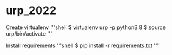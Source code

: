 # urp_2022


Create virtualenv
'''shell
$ virtualenv urp -p python3.8
$ source urp/bin/activate
'''
  

Install requirements
'''shell
$ pip install -r requirements.txt
'''
